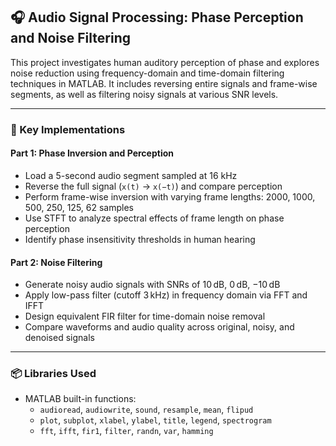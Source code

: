## 🎧 Audio Signal Processing: Phase Perception and Noise Filtering

This project investigates human auditory perception of phase and explores noise reduction using frequency-domain and time-domain filtering techniques in MATLAB. It includes reversing entire signals and frame-wise segments, as well as filtering noisy signals at various SNR levels.

---

### 🔧 Key Implementations

#### Part 1: Phase Inversion and Perception

- Load a 5-second audio segment sampled at 16 kHz
- Reverse the full signal (`x(t)` → `x(−t)`) and compare perception
- Perform frame-wise inversion with varying frame lengths: 2000, 1000, 500, 250, 125, 62 samples
- Use STFT to analyze spectral effects of frame length on phase perception
- Identify phase insensitivity thresholds in human hearing

#### Part 2: Noise Filtering

- Generate noisy audio signals with SNRs of 10 dB, 0 dB, −10 dB
- Apply low-pass filter (cutoff 3 kHz) in frequency domain via FFT and IFFT
- Design equivalent FIR filter for time-domain noise removal
- Compare waveforms and audio quality across original, noisy, and denoised signals

---

### 📦 Libraries Used

- MATLAB built-in functions:
  - `audioread`, `audiowrite`, `sound`, `resample`, `mean`, `flipud`
  - `plot`, `subplot`, `xlabel`, `ylabel`, `title`, `legend`, `spectrogram`
  - `fft`, `ifft`, `fir1`, `filter`, `randn`, `var`, `hamming`
